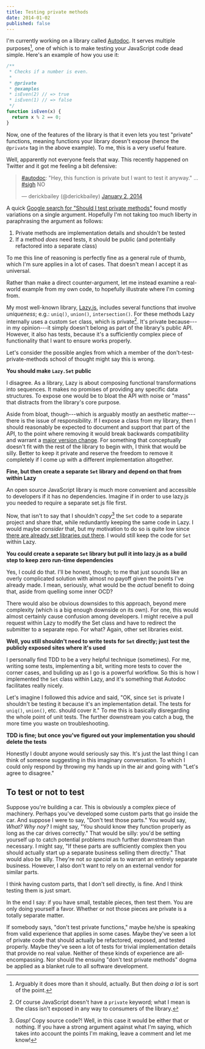```yaml
---
title: Testing private methods
date: 2014-01-02
published: false
---
```


I'm currently working on a library called [Autodoc](https://github.com/dtao/autodoc). It serves multiple purposes[^multiple-purposes], one of which is to make testing your JavaScript code dead simple. Here's an example of how you use it:

```javascript
/**
 * Checks if a number is even.
 *
 * @private
 * @examples
 * isEven(2) // => true
 * isEven(1) // => false
 */
function isEven(x) {
  return x % 2 == 0;
}
```

Now, one of the features of the library is that it even lets you test "private" functions, meaning functions your library doesn't expose (hence the `@private` tag in the above example). To me, this is a very useful feature.

Well, apparently not everyone feels that way. This recently happened on Twitter and it got me feeling a bit defensive:

<blockquote class="twitter-tweet" lang="en"><p><a href="https://twitter.com/search?q=%23autodoc&amp;src=hash">#autodoc</a>: &quot;Hey, this function is private but I want to test it anyway.&quot; ... <a href="https://twitter.com/search?q=%23sigh&amp;src=hash">#sigh</a> NO</p>&mdash; derickbailey (@derickbailey) <a href="https://twitter.com/derickbailey/statuses/418753130965106688">January 2, 2014</a></blockquote>
<script async src="//platform.twitter.com/widgets.js" charset="utf-8"></script>

A quick [Google search for "Should I test private methods"](https://www.google.com/search?q=should+i+test+private+methods) found mostly variations on a single argument. Hopefully I'm not taking too much liberty in paraphrasing the argument as follows:

1. Private methods are implementation details and shouldn't be tested
2. If a method *does* need tests, it should be public (and potentially refactored into a separate class)

To me this line of reasoning is perfectly fine as a general rule of thumb, which I'm sure applies in a lot of cases. That doesn't mean I accept it as universal.

Rather than make a direct counter-argument, let me instead examine a real-world example from my own code, to hopefully illustrate where I'm coming from.

My most well-known library, [Lazy.js](https://github.com/dtao/lazy.js), includes several functions that involve *uniqueness*; e.g.: `uniq()`, `union()`, `intersection()`. For these methods Lazy internally uses a custom `Set` class, which is private[^private-in-javascript]. It's private because---in my opinion---it simply doesn't belong as part of the library's public API. However, it also has tests, because it's a sufficiently complex piece of functionality that I want to ensure works properly.

Let's consider the possible angles from which a member of the don't-test-private-methods school of thought might say this is wrong.

**You should make `Lazy.Set` public**

I disagree. As a library, Lazy is about composing functional transformations into sequences. It makes no promises of providing any specific data structures. To expose one would be to bloat the API with noise or "mass" that distracts from the library's core purpose.

Aside from bloat, though---which is arguably mostly an aesthetic matter---there is the issue of responsibility. If I expose a class from my library, then I should reasonably be expected to document and support that part of the API, to the point where removing it would break backwards compatibility and warrant a [major version change](http://semver.org/). For something that conceptually doesn't fit with the rest of the library to begin with, I think that would be silly. Better to keep it private and reserve the freedom to remove it completely if I come up with a different implementation altogether.

**Fine, but then create a separate `Set` library and depend on that from within Lazy**

An open source JavaScript library is much more convenient and accessible to developers if it has no dependencies. Imagine if in order to use lazy.js you needed to require a separate set.js file first.

Now, that isn't to say that I shouldn't *copy*[^copy-pasta] the `Set` code to a separate project and share that, while redundantly keeping the same code in Lazy. I would maybe *consider* that, but my motivation to do so is quite low since [there are already set libraries out there](https://github.com/component/set). I would still keep the code for `Set` within Lazy.

**You could create a separate `Set` library but pull it into lazy.js as a build step to keep zero run-time dependencies**

Yes, I could do that. I'll be honest, though; to me that just sounds like an overly complicated solution with almost no payoff given the points I've already made. I mean, seriously, what would be the *actual* benefit to doing that, aside from quelling some inner OCD?

There would also be obvious downsides to this approach, beyond mere complexity (which is a big enough downside on its own). For one, this would almost certainly cause confusion among developers. I might receive a pull request within Lazy to modify the Set class and have to redirect the submitter to a separate repo. For what? Again, other set libraries exist.

**Well, you still shouldn't need to write tests for `Set` directly; just test the publicly exposed sites where it's used**

I personally find TDD to be a very helpful technique (sometimes). For me, writing some tests, implementing a bit, writing more tests to cover the corner cases, and buliding up as I go is a powerful workflow. So this is how I implemented the `Set` class within Lazy, and it's something that Autodoc facilitates really nicely.

Let's imagine I followed this advice and said, "OK, since `Set` is private I shouldn't be testing it because it's an implementation detail. The tests for `uniq()`, `union()`, etc. should cover it." To me this is basically disregarding the whole point of unit tests. The further downstream you catch a bug, the more time you waste on troubleshooting.

**TDD is fine; but once you've figured out your implementation you should delete the tests**

Honestly I doubt anyone would seriously say this. It's just the last thing I can think of someone suggesting in this imaginary conversation. To which I could only respond by throwing my hands up in the air and going with "Let's agree to disagree."

## To test or not to test

Suppose you're building a car. This is obviously a complex piece of machinery. Perhaps you've developed some custom parts that go inside the car. And suppose I were to say, "Don't test those parts." You would say, *What? Why noy?* I might say, "You should know they function properly as long as the car drives correctly." That would be silly: you'd be setting yourself up to catch potential problems much further downstream than necessary. I might say, "If these parts are sufficiently complex then you should actually start up a separate business selling them directly." That would also be silly. They're not *so special* as to warrant an entirely separate business. However, I also don't want to rely on an external vendor for similar parts.

I think having custom parts, that I don't sell directly, is fine. And I think testing them is just smart.

In the end I say: if you have small, testable pieces, then test them. You are only doing yourself a favor. Whether or not those pieces are private is a totally separate matter.

If somebody says, "don't test private functions," maybe he/she is speaking from valid experience that applies in some cases. Maybe they've seen a lot of private code that should actually be refactored, exposed, and tested properly. Maybe they've seen a lot of tests for trivial implementation details that provide no real value. Neither of these kinds of experience are all-encompassing. Nor should the ensuing "don't test private methods" dogma be applied as a blanket rule to all software development.

[^multiple-purposes]: Arguably it does more than it should, actually. But then *doing a lot* is sort of the point.

[^private-in-javascript]: Of course JavaScript doesn't have a `private` keyword; what I mean is the class isn't exposed in any way to consumers of the library.

[^copy-pasta]: *Gasp!* Copy source code?! Well, in this case it would be either that or nothing. If you have a strong argument against what I'm saying, which takes into account the points I'm making, leave a comment and let me know!
